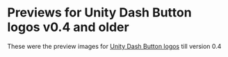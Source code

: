 Previews for Unity Dash Button logos v0.4 and older
===================================================
These were the preview images for [Unity Dash Button logos][dash-button-logos] till version 0.4


[dash-button-logos]:  https://hexcube.deviantart.com/art/Unity-Dash-Button-logos-Ubuntu-14-04-and-12-04LTS-468721437 "Dash Button logos on DeviantArt"
